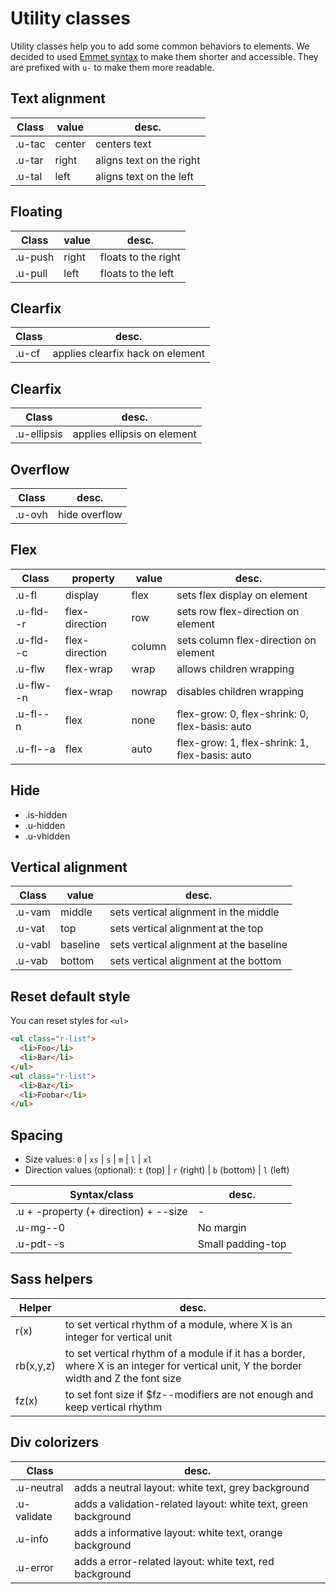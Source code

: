 # Utility classes

Utility classes help you to add some common behaviors to elements. We decided to used [Emmet syntax](http://docs.emmet.io/abbreviations/syntax/) to make them shorter and accessible. They are prefixed with <code>u-</code> to make them more readable.



## Text alignment

| Class  | value  | desc.                    |
|--------|--------|--------------------------|
| .u-tac | center | centers text             |
| .u-tar | right  | aligns text on the right |
| .u-tal | left   | aligns text on the left  |



## Floating

| Class   | value  | desc.               |
|---------|--------|---------------------|
| .u-push | right  | floats to the right |
| .u-pull | left   | floats to the left  |



## Clearfix

| Class   | desc.                            |
|---------|----------------------------------|
| .u-cf   | applies clearfix hack on element |



## Clearfix

| Class         | desc.                       |
|---------------|-----------------------------|
| .u-ellipsis   | applies ellipsis on element |



## Overflow

| Class    | desc.         |
|----------|---------------|
| .u-ovh   | hide overflow |



## Flex

| Class     | property       | value  | desc.                                          |
|-----------|----------------|--------|------------------------------------------------|
| .u-fl     | display        | flex   | sets flex display on element                   |
| .u-fld--r | flex-direction | row    | sets row flex-direction on element             |
| .u-fld--c | flex-direction | column | sets column flex-direction on element          |
| .u-flw    | flex-wrap      | wrap   | allows children wrapping                       |
| .u-flw--n | flex-wrap      | nowrap | disables children wrapping                     |
| .u-fl--n  | flex           | none   | flex-grow: 0, flex-shrink: 0, flex-basis: auto |
| .u-fl--a  | flex           | auto   | flex-grow: 1, flex-shrink: 1, flex-basis: auto |



## Hide

* .is-hidden
* .u-hidden
* .u-vhidden



## Vertical alignment

| Class   | value    | desc.                                   |
|---------|----------|-----------------------------------------|
| .u-vam  | middle   | sets vertical alignment in the middle   |
| .u-vat  | top      | sets vertical alignment at the top      |
| .u-vabl | baseline | sets vertical alignment at the baseline |
| .u-vab  | bottom   | sets vertical alignment at the bottom   |



## Reset default style

You can reset styles for `<ul>`

```html
<ul class="r-list">
  <li>Foo</li>
  <li>Bar</li>
</ul>
<ul class="r-list">
  <li>Baz</li>
  <li>Foobar</li>
</ul>
```


## Spacing

- Size values: <code>0</code> | <code>xs</code> | <code>s</code> | <code>m</code> | <code>l</code> | <code>xl</code>
- Direction values (optional): <code>t</code> (top) | <code>r</code> (right) | <code>b</code> (bottom) | <code>l</code> (left)

| Syntax/class                          | desc.             |
|---------------------------------------|-------------------|
| .u + -property (+ direction) + --size | -                 |
| .u-mg--0                              | No margin         |
| .u-pdt--s                             | Small padding-top |



## Sass helpers

| Helper    | desc.                                                                                                                                  |
|-----------|----------------------------------------------------------------------------------------------------------------------------------------|
| r(x)      | to set vertical rhythm of a module, where X is an integer for vertical unit                                                            |
| rb(x,y,z) | to set vertical rhythm of a module if it has a border, where X is an integer for vertical unit, Y the border width and Z the font size |
| fz(x)     | to set font size if $fz--modifiers are not enough and keep vertical rhythm                                                             |



## Div colorizers

| Class       | desc.                                                          |
|-------------|----------------------------------------------------------------|
| .u-neutral  | adds a neutral layout: white text, grey background             |
| .u-validate | adds a validation-related layout: white text, green background |
| .u-info     | adds a informative layout: white text, orange background       |
| .u-error    | adds a error-related layout: white text, red background        |
